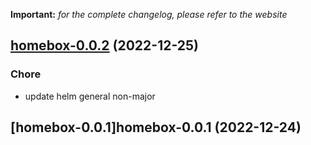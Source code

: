 **Important:**
*for the complete changelog, please refer to the website*




## [homebox-0.0.2](https://github.com/truecharts/charts/compare/homebox-0.0.1...homebox-0.0.2) (2022-12-25)

### Chore

- update helm general non-major
  
  


## [homebox-0.0.1]homebox-0.0.1 (2022-12-24)

